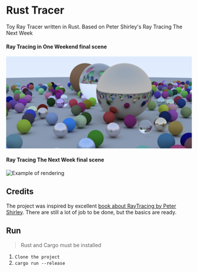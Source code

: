 # Rust Tracer

Toy Ray Tracer written in Rust. Based on Peter Shirley's Ray Tracing The Next Week

#### Ray Tracing in One Weekend final scene
![Example of rendering](https://raw.githubusercontent.com/Slowyn/rust-tracer/master/tracing.png)

#### Ray Tracing The Next Week final scene
![Example of rendering](https://raw.githubusercontent.com/Slowyn/rust-tracer/master/tracing2.png)

## Credits

The project was inspired by excellent [book about RayTracing by Peter Shirley](http://www.realtimerendering.com/raytracing/Ray%20Tracing%20in%20a%20Weekend.pdf).
There are still a lot of job to be done, but the basics are ready.


## Run

> Rust and Cargo must be installed

1. `Clone the project`
1. `cargo run --release`
